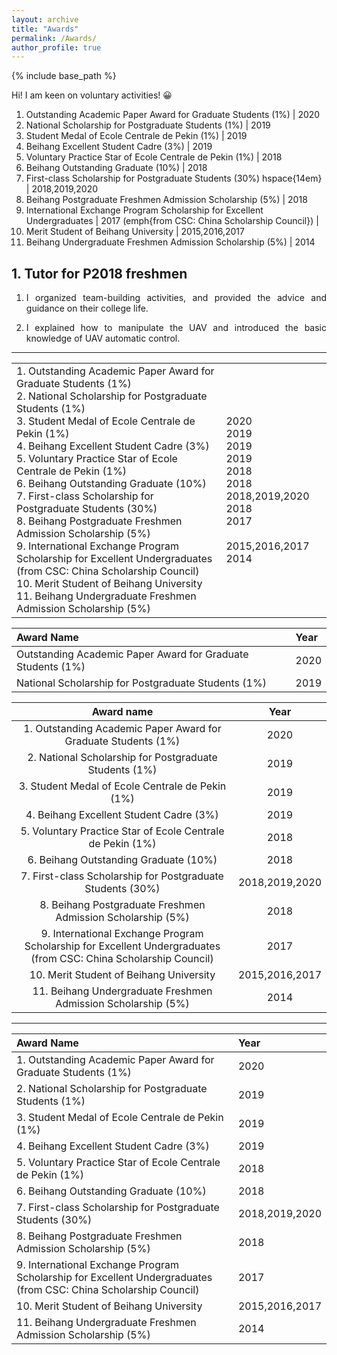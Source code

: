 ```yaml
---
layout: archive
title: "Awards"
permalink: /Awards/
author_profile: true
---
```


{% include base_path %}

Hi! I am keen on voluntary activities! 😀


1. Outstanding Academic Paper Award for Graduate Students (1%) | 2020 
2. National Scholarship for Postgraduate Students (1%)  | 2019 
3. Student Medal of Ecole Centrale de Pekin (1%) | 2019 
4. Beihang Excellent Student Cadre (3%)  | 2019 
5. Voluntary Practice Star of Ecole Centrale de Pekin (1%) | 2018 
6. Beihang Outstanding Graduate (10%)  | 2018 
7. First-class Scholarship for Postgraduate Students (30%) hspace{14em} | 2018,2019,2020 
8. Beihang Postgraduate Freshmen Admission Scholarship (5%) | 2018 
9. International Exchange Program Scholarship for Excellent Undergraduates | 2017 
	(emph{from CSC: China Scholarship Council}) | 
10. Merit Student of Beihang University | 2015,2016,2017 
11. Beihang Undergraduate Freshmen Admission Scholarship (5%) | 2014 

<body>

<table width="600" border="0">
 
<tr>
<td style="width:800px;">
1. Outstanding Academic Paper Award for Graduate Students (1%) <br>
2. National Scholarship for Postgraduate Students (1%) <br>
3. Student Medal of Ecole Centrale de Pekin (1%) <br>
4. Beihang Excellent Student Cadre (3%) <br>
5. Voluntary Practice Star of Ecole Centrale de Pekin (1%) <br> 
6. Beihang Outstanding Graduate (10%) <br>
7. First-class Scholarship for Postgraduate Students (30%) <br>
8. Beihang Postgraduate Freshmen Admission Scholarship (5%) <br>
9. International Exchange Program Scholarship for Excellent Undergraduates <br>
	(from CSC: China Scholarship Council) <br>
10. Merit Student of Beihang University <br> 
11. Beihang Undergraduate Freshmen Admission Scholarship (5%) <br>
</td>

<td style="width:200px;">
2020 <br>
2019 <br>
2019 <br>
2019 <br>
2018 <br> 
2018 <br>
2018,2019,2020 <br>
2018 <br>
2017 <br>
<br>
2015,2016,2017 <br> 
2014 <br>
</td>
</tr>
</body>

## 1. Tutor for P2018 freshmen

1. <p style="text-align:justify; text-justify:inter-ideograph;">I organized team-building activities, and provided the advice and guidance on their college life.</p> 
2. <p style="text-align:justify; text-justify:inter-ideograph;">I explained how to manipulate the UAV and introduced the basic knowledge of UAV automatic control.</p> 

-------------

|                   Award Name                   |       Year                   |                 
| :--------------------------------------------------------- | :--------------------------------------------------------- | 
| Outstanding Academic Paper Award for Graduate Students (1%)  | 2020 | 
| National Scholarship for Postgraduate Students (1%)  | 2019 |


| Award name       | Year      |
| :-----------------: | :----------: |
| 1. Outstanding Academic Paper Award for Graduate Students (1%) | 2020 |
| 2. National Scholarship for Postgraduate Students (1%)  | 2019 |
| 3. Student Medal of Ecole Centrale de Pekin (1%) | 2019 |
| 4. Beihang Excellent Student Cadre (3%)  | 2019 |
| 5. Voluntary Practice Star of Ecole Centrale de Pekin (1%) | 2018 |
| 6. Beihang Outstanding Graduate (10%)  | 2018 |
| 7. First-class Scholarship for Postgraduate Students (30%) | 2018,2019,2020 |
| 8. Beihang Postgraduate Freshmen Admission Scholarship (5%) | 2018 |
| 9. International Exchange Program Scholarship for Excellent Undergraduates  (from CSC: China Scholarship Council) | 2017 |
| 10. Merit Student of Beihang University | 2015,2016,2017 |
| 11. Beihang Undergraduate Freshmen Admission Scholarship (5%) | 2014 |


-----------------


| Award Name                                                                                                             | Year           |
| :--------------------------------------------------------------------------------------------------------------------- | :------------- |
| 1. Outstanding Academic Paper Award for Graduate Students (1%)                                                         | 2020           |
| 2. National Scholarship for Postgraduate Students (1%)                                                                 | 2019           |
| 3. Student Medal of Ecole Centrale de Pekin (1%)                                                                       | 2019           |
| 4. Beihang Excellent Student Cadre (3%)                                                                                | 2019           |
| 5. Voluntary Practice Star of Ecole Centrale de Pekin (1%)                                                             | 2018           |
| 6. Beihang Outstanding Graduate (10%)                                                                                  | 2018           |
| 7. First-class Scholarship for Postgraduate Students (30%)                                                             | 2018,2019,2020 |
| 8. Beihang Postgraduate Freshmen Admission Scholarship (5%)                                                            | 2018           |
| 9. International Exchange Program Scholarship for Excellent Undergraduates <br>  (from CSC: China Scholarship Council) | 2017           |
| 10. Merit Student of Beihang University                                                                                | 2015,2016,2017 |
| 11. Beihang Undergraduate Freshmen Admission Scholarship (5%)                                                          | 2014           |




